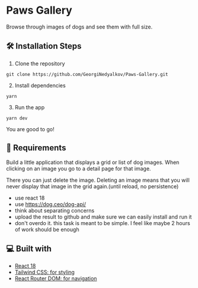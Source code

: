 # Paws Gallery

Browse through images of dogs and see them with full size.

## 🛠️ Installation Steps

1. Clone the repository

```
git clone https://github.com/GeorgiNedyalkov/Paws-Gallery.git
```

2. Install dependencies

```
yarn
```

3. Run the app

```
yarn dev
```

You are good to go!

## 📄 Requirements

Build a little application that displays a grid or list of dog images.
When clicking on an image you go to a detail page for that image.

There you can just delete the image. Deleting an image means that you will never display that
image in the grid again.(until reload, no persistence)

- use react 18
- use https://dog.ceo/dog-api/
- think about separating concerns
- upload the result to github and make sure we can easily install and run it
- don't overdo it. this task is meant to be simple. I feel like maybe 2 hours of work should be enough

## 💻 Built with

- [React 18](https://react.dev/)
- [Tailwind CSS: for styling](https://tailwindcss.com/)
- [React Router DOM: for navigation](https://reactrouter.com/en/main)
